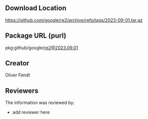 ## Download Location

https://github.com/google/re2/archive/refs/tags/2023-09-01.tar.gz

## Package URL (purl)

pkg:github/google/re2@2023.09.01

## Creator

Oliver Fendt

## Reviewers

The information was reviewed by:

* add reviewer here
